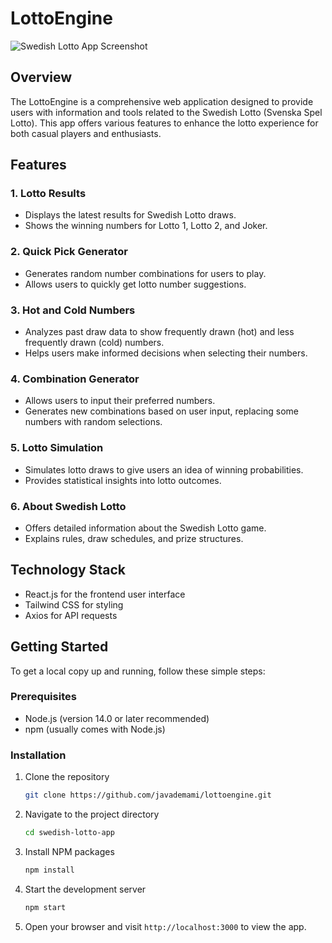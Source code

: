 # LottoEngine

![Swedish Lotto App Screenshot](https://github.com/javademami/lottoengine/blob/master/public/LottoEngine.jpg)

## Overview
The LottoEngine is a comprehensive web application designed to provide users with information and tools related to the Swedish Lotto (Svenska Spel Lotto). This app offers various features to enhance the lotto experience for both casual players and enthusiasts.

## Features

### 1. Lotto Results
- Displays the latest results for Swedish Lotto draws.
- Shows the winning numbers for Lotto 1, Lotto 2, and Joker.

### 2. Quick Pick Generator
- Generates random number combinations for users to play.
- Allows users to quickly get lotto number suggestions.

### 3. Hot and Cold Numbers
- Analyzes past draw data to show frequently drawn (hot) and less frequently drawn (cold) numbers.
- Helps users make informed decisions when selecting their numbers.

### 4. Combination Generator
- Allows users to input their preferred numbers.
- Generates new combinations based on user input, replacing some numbers with random selections.

### 5. Lotto Simulation
- Simulates lotto draws to give users an idea of winning probabilities.
- Provides statistical insights into lotto outcomes.

### 6. About Swedish Lotto
- Offers detailed information about the Swedish Lotto game.
- Explains rules, draw schedules, and prize structures.

## Technology Stack
- React.js for the frontend user interface
- Tailwind CSS for styling
- Axios for API requests

## Getting Started

To get a local copy up and running, follow these simple steps:

### Prerequisites

- Node.js (version 14.0 or later recommended)
- npm (usually comes with Node.js)

### Installation

1. Clone the repository
   ```sh
   git clone https://github.com/javademami/lottoengine.git
   ```

2. Navigate to the project directory
   ```sh
   cd swedish-lotto-app
   ```

3. Install NPM packages
   ```sh
   npm install
   ```

4. Start the development server
   ```sh
   npm start
   ```

5. Open your browser and visit `http://localhost:3000` to view the app.
